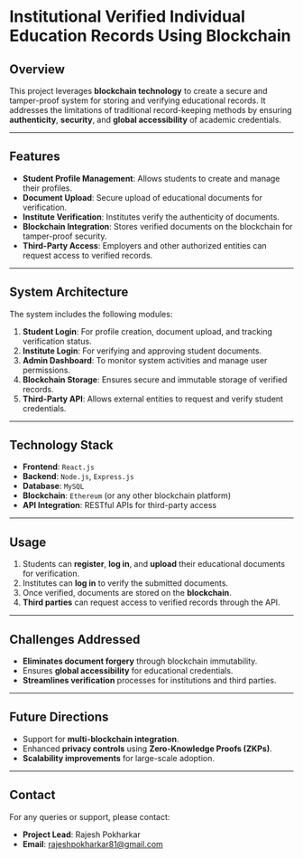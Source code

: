# **Institutional Verified Individual Education Records Using Blockchain**

## **Overview**
This project leverages **blockchain technology** to create a secure and tamper-proof system for storing and verifying educational records. It addresses the limitations of traditional record-keeping methods by ensuring **authenticity**, **security**, and **global accessibility** of academic credentials.

---

## **Features**
- **Student Profile Management**: Allows students to create and manage their profiles.
- **Document Upload**: Secure upload of educational documents for verification.
- **Institute Verification**: Institutes verify the authenticity of documents.
- **Blockchain Integration**: Stores verified documents on the blockchain for tamper-proof security.
- **Third-Party Access**: Employers and other authorized entities can request access to verified records.

---

## **System Architecture**
The system includes the following modules:
1. **Student Login**: For profile creation, document upload, and tracking verification status.
2. **Institute Login**: For verifying and approving student documents.
3. **Admin Dashboard**: To monitor system activities and manage user permissions.
4. **Blockchain Storage**: Ensures secure and immutable storage of verified records.
5. **Third-Party API**: Allows external entities to request and verify student credentials.

---

## **Technology Stack**
- **Frontend**: `React.js`
- **Backend**: `Node.js`, `Express.js`
- **Database**: `MySQL`
- **Blockchain**: `Ethereum` (or any other blockchain platform)
- **API Integration**: RESTful APIs for third-party access

---

## **Usage**
1. Students can **register**, **log in**, and **upload** their educational documents for verification.
2. Institutes can **log in** to verify the submitted documents.
3. Once verified, documents are stored on the **blockchain**.
4. **Third parties** can request access to verified records through the API.

---

## **Challenges Addressed**
- **Eliminates document forgery** through blockchain immutability.
- Ensures **global accessibility** for educational credentials.
- **Streamlines verification** processes for institutions and third parties.

---

## **Future Directions**
- Support for **multi-blockchain integration**.
- Enhanced **privacy controls** using **Zero-Knowledge Proofs (ZKPs)**.
- **Scalability improvements** for large-scale adoption.

---

## **Contact**
For any queries or support, please contact:

- **Project Lead**: Rajesh Pokharkar
- **Email**: [rajeshpokharkar81@gmail.com](mailto:rajeshpokharkar81@gmail.com)


